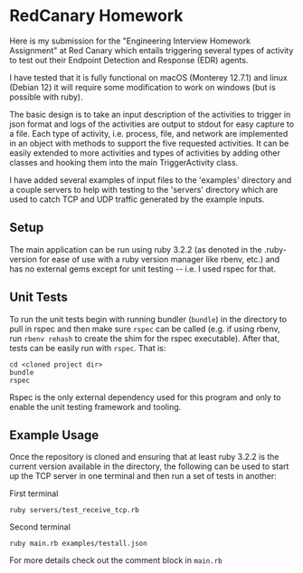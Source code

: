 # RedCanary Homework

Here is my submission for the "Engineering Interview Homework Assignment" at Red 
Canary which entails triggering several types of activity to test out their 
Endpoint Detection and Response (EDR) agents.

I have tested that it is fully functional on macOS (Monterey 12.7.1) and linux 
(Debian 12) it will require some modification to work on windows (but is possible
with ruby).

The basic design is to take an input description of the activities to trigger in
json format and logs of the activities are output to stdout for easy capture to 
a file.  Each type of activity, i.e. process, file, and network are implemented
in an object with methods to support the five requested activities.  It can be 
easily extended to more activities and types of activities by adding other classes
and hooking them into the main TriggerActivity class.

I have added several examples of input files to the 'examples' directory and a 
couple servers to help with testing to the 'servers' directory which are used to
catch TCP and UDP traffic generated by the example inputs.

## Setup
The main application can be run using ruby 3.2.2 (as denoted in the .ruby-version
for ease of use with a ruby version manager like rbenv, etc.) and has no external
gems except for unit testing -- i.e. I used rspec for that.

## Unit Tests

To run the unit tests begin with running bundler (`bundle`) in the directory to pull 
in rspec and then make sure `rspec` can be called (e.g. if using rbenv, run 
`rbenv rehash` to create the shim for the rspec executable).  After that, tests can 
be easily run with `rspec`.  That is:

```
cd <cloned project dir>
bundle
rspec
```

Rspec is the only external dependency used for this program and only to enable the
unit testing framework and tooling.

## Example Usage

Once the repository is cloned and ensuring that at least ruby 3.2.2 is the current
version available in the directory, the following can be used to start up the TCP
server in one terminal and then run a set of tests in another:

First terminal
```
ruby servers/test_receive_tcp.rb
```

Second terminal
```
ruby main.rb examples/testall.json
```

For more details check out the comment block in `main.rb`
